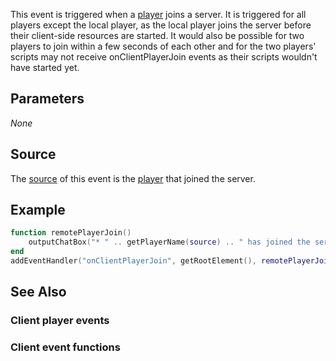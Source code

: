 This event is triggered when a [player](/docs/player.md "wikilink") joins a server. It is triggered for all players except the local player, as the local player joins the server before their client-side resources are started. It would also be possible for two players to join within a few seconds of each other and for the two players' scripts may not receive onClientPlayerJoin events as their scripts wouldn't have started yet.

Parameters
----------

*None*

Source
------

The [source](/docs/event_system#event_source.md "wikilink") of this event is the [player](/player.md "wikilink") that joined the server.

Example
-------

``` lua
function remotePlayerJoin()
    outputChatBox("* " .. getPlayerName(source) .. " has joined the server")
end
addEventHandler("onClientPlayerJoin", getRootElement(), remotePlayerJoin)
```

See Also
--------

### Client player events

### Client event functions

